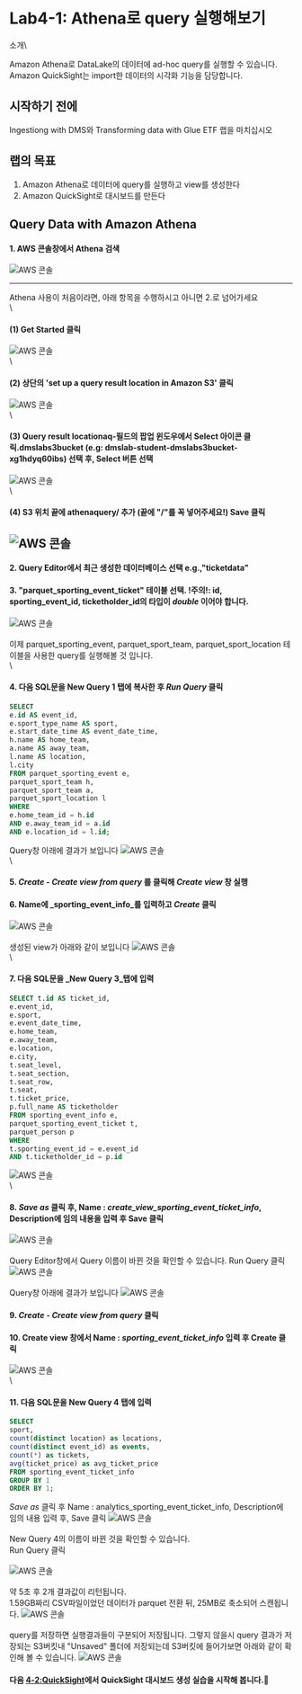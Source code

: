# Lab4-1: Athena로 query 실행해보기

소개\\

Amazon Athena로 DataLake의 데이터에 ad-hoc query를 실행할 수 있습니다.\
Amazon QuickSight는 import한 데이터의 시각화 기능을 담당합니다.

## 시작하기 전에

Ingestiong with DMS와 Transforming data with Glue ETF 랩을 마치십시오

## 랩의 목표

1. Amazon Athena로 데이터에 query를 실행하고 view를 생성한다
2. Amazon QuickSight로 대시보드를 만든다

## Query Data with Amazon Athena

#### 1. AWS 콘솔창에서 Athena 검색

![AWS 콘솔](../../images/aq/aq-1.png)

***

Athena 사용이 처음이라면, 아래 항목을 수행하시고 아니면 2.로 넘어가세요\
\\

#### (1) Get Started 클릭

![AWS 콘솔](../../images/aq/aq-athena-start.png)\
\\

#### (2) 상단의 'set up a query result location in Amazon S3' 클릭

![AWS 콘솔](../../images/aq/aq-setups3.png)\
\\

#### (3) Query result locationaq-필드의 팝업 윈도우에서 Select 아이콘 클릭.dmslabs3bucket (e.g: dmslab-student-dmslabs3bucket-xg1hdyq60ibs) 선택 후, Select 버튼 선택

![AWS 콘솔](../../images/aq/aq-selects3.png)\
\\

#### (4) S3 위치 끝에 athenaquery/ 추가 (끝에 "/"를 꼭 넣어주세요!) Save 클릭

## ![AWS 콘솔](../../images/aq/aq-setting.png)

#### 2. Query Editor에서 최근 생성한 데이터베이스 선택 e.g.,"ticketdata"

#### 3. "parquet\_sporting\_event\_ticket" 테이블 선택. !주의!: id, sporting\_event\_id, ticketholder\_id의 타입이 _double_ 이어야 합니다.

![AWS 콘솔](../../images/aq/aq-queryeditor.png)\
\
이제 parquet\_sporting\_event, parquet\_sport\_team, parquet\_sport\_location 테이블을 사용한 query를 실행해볼 것 입니다.\
\\

#### 4. 다음 SQL문을 New Query 1 탭에 복사한 후 _Run Query_ 클릭

```SQL
SELECT
e.id AS event_id,
e.sport_type_name AS sport,
e.start_date_time AS event_date_time,
h.name AS home_team,
a.name AS away_team,
l.name AS location,
l.city
FROM parquet_sporting_event e,
parquet_sport_team h,
parquet_sport_team a,
parquet_sport_location l
WHERE
e.home_team_id = h.id
AND e.away_team_id = a.id
AND e.location_id = l.id;
```

Query창 아래에 결과가 보입니다 ![AWS 콘솔](../../images/aq/aq-sql1.png)\
\\

#### 5. _Create - Create view from query_ 를 클릭해 _Create view_ 창 실행

#### 6. Name에 \_sporting\_event\_info\_를 입력하고 _Create_ 클릭

![AWS 콘솔](../../images/aq/aq-view1.png)\
\
생성된 view가 아래와 같이 보입니다 ![AWS 콘솔](../../images/aq/aq-view1result.png)\
\\

#### 7. 다음 SQL문을 \_New Query 3\_탭에 입력

```sql
SELECT t.id AS ticket_id,
e.event_id,
e.sport,
e.event_date_time,
e.home_team,
e.away_team,
e.location,
e.city,
t.seat_level,
t.seat_section,
t.seat_row,
t.seat,
t.ticket_price,
p.full_name AS ticketholder
FROM sporting_event_info e,
parquet_sporting_event_ticket t,
parquet_person p
WHERE
t.sporting_event_id = e.event_id
AND t.ticketholder_id = p.id
```

![AWS 콘솔](../../images/aq/aq-sql2.png)\
\\

#### 8. _Save as_ 클릭 후, Name : _create\_view\_sporting\_event\_ticket\_info_, Description에 임의 내용을 입력 후 Save 클릭

![AWS 콘솔](../../images/aq/aq-view2.png)\
\
Query Editor창에서 Query 이름이 바뀐 것을 확인할 수 있습니다. Run Query 클릭 ![AWS 콘솔](../../images/aq/aq-runquery.png)\
\
Query창 아래에 결과가 보입니다 ![AWS 콘솔](../../images/aq/aq-runqueryresult.png)

#### 9. _Create - Create view from query_ 클릭

#### 10. Create view 창에서 Name : _sporting\_event\_ticket\_info_ 입력 후 Create 클릭

![AWS 콘솔](../../images/aq/aq-createview-seti.png)\
\\

#### 11. 다음 SQL문을 New Query 4 탭에 입력

```sql
SELECT
sport,
count(distinct location) as locations,
count(distinct event_id) as events,
count(*) as tickets,
avg(ticket_price) as avg_ticket_price
FROM sporting_event_ticket_info
GROUP BY 1
ORDER BY 1;
```

_Save as_ 클릭 후 Name : analytics\_sporting\_event\_ticket\_info, Description에 임의 내용 입력 후, Save 클릭 ![AWS 콘솔](../../images/aq/aq-save-aseti.png)\
\
New Query 4의 이름이 바뀐 것을 확인할 수 있습니다.\
Run Query 클릭\
\
![AWS 콘솔](../../images/aq/aq-aseti-runquery.png)\
\
약 5초 후 2개 결과값이 리턴됩니다.\
1.59GB짜리 CSV파일이었던 데이터가 parquet 전환 뒤, 25MB로 축소되어 스캔됩니다. ![AWS 콘솔](../../images/aq/aq-result-aseti.png)\
\
query를 저장하면 실행결과들이 구분되어 저장됩니다. 그렇지 않을시 query 결과가 저장되는 S3버킷내 "Unsaved" 폴더에 저장되는데 S3버킷에 들어가보면 아래와 같이 확인해 볼 수 있습니다. ![AWS 콘솔](../../images/aq/aq-s3.png)

#### 다음 [4-2:QuickSight](4-2-createquicksightdashboard.md)에서 QuickSight 대시보드 생성 실습을 시작해 봅니다.🤗
